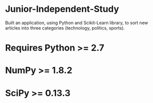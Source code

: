 # Junior-Independent-Study
Built an application, using Python and Scikit-Learn library, to sort new articles into three categories (technology, politics, sports).

# Requires Python >= 2.7
# NumPy >= 1.8.2
# SciPy >= 0.13.3
